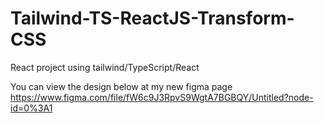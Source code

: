 # Tailwind-TS-ReactJS-Transform-CSS
React project using tailwind/TypeScript/React

You can view the design below at my new figma page
https://www.figma.com/file/fW6c9J3RpvS9WgtA7BGBQY/Untitled?node-id=0%3A1

